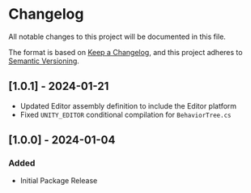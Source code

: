 ﻿# Changelog

All notable changes to this project will be documented in this file.

The format is based on [Keep a Changelog](https://keepachangelog.com/en/1.1.0/),
and this project adheres to [Semantic Versioning](https://semver.org/spec/v2.0.0.html).

## [1.0.1] - 2024-01-21

- Updated Editor assembly definition to include the Editor platform
- Fixed `UNITY_EDITOR` conditional compilation for `BehaviorTree.cs`

## [1.0.0] - 2024-01-04

### Added

- Initial Package Release

